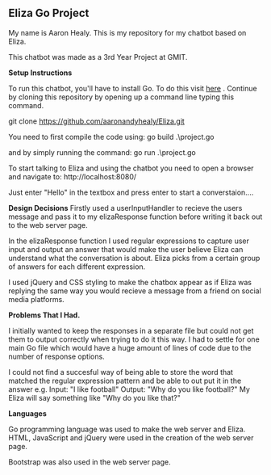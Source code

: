 **Eliza Go Project**
--------------------

My name is Aaron Healy. This is my repository for my chatbot based on Eliza.

This chatbot was made as a 3rd Year Project at GMIT.

**Setup Instructions**

To run this chatbot, you'll have to install Go. To do this visit [here](https://golang.org/dl/) . Continue by cloning this repository by opening up a command line typing this command.

git clone https://github.com/aaronandyhealy/Eliza.git

You need to first compile the code using:
go build .\project.go

and  by simply running the command:
go run .\project.go

To start talking to Eliza and using the chatbot you need to open a browser and navigate to:
http://localhost:8080/

Just enter "Hello" in the textbox and press enter to start a converstaion....


**Design Decisions**
Firstly used a userInputHandler to recieve the users message and pass it to my elizaResponse function before writing it back out to the web server page.

In the elizaResponse function I used regular expressions to capture user input and output an answer that would make the user believe Eliza can understand what the conversation is about. Eliza picks from a certain group of answers for each different expression. 

I used jQuery and CSS styling to make the chatbox appear as if Eliza was replying the same way you would recieve a message from a friend on social media platforms. 

**Problems That I Had.**

I initially wanted to keep the responses in a separate file but could not get them to output correctly when trying to do it this way. I had to settle for one main Go file which would have a huge amount of lines of code due to the number of response options.

I could not find a succesful way of being able to store the word that matched the regular expression pattern and be able to out put it in the answer e.g. Input: "I like football"
								Output: "Why do you like football?"
My Eliza will say something like "Why do you like that?"


**Languages**

Go programming language was used to make the web server and Eliza. HTML, JavaScript and jQuery were used in the creation of the web server page.

Bootstrap was also used in the web server page.

